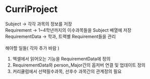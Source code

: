 # CurriProject

Subject -> 각각 과목의 정보를 저장<br>
Requirement -> 1~4학년까지의 이수과목들을 Subject 배열에 저장<br>
RequirementData -> 학과, 트랙별 Requirement들을 관리<br>
<br>
해야할 일들( 각자 추가 바람 )<br>
1. 엑셀에서 읽어오는 기능을 RequirementData에 정의<br>
2. RequirementData와 person_Major간의 옵저버 연결 및 업데이트 정의<br>
3. 커리큘럼에서 선택필수과목, 선후수 과목간의 관계정의 필요
